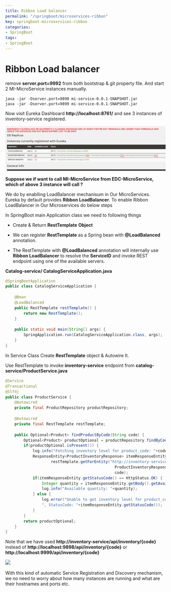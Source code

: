 ```yaml
---
title: Ribbon Load balancer
permalink: "/springboot/microservices-ribbon"
key: springboot-microservices-ribbon
categories:
- SpringBoot
tags:
- SpringBoot
---
```


# Ribbon Load balancer

remove **server.port=9992** from both bootstrap & git property file. And start 2
MI-MicroService instances manually.

~~~~~~~~~~~~~~~~~~~~~~~~~~~~~~~~~~~~~~~~~~~~~~~~~~~~~~~~~~~~~~~~~~~~~~~~~~~~~~~~
java -jar -Dserver.port=9898 mi-service-0.0.1-SNAPSHOT.jar
java -jar -Dserver.port=9899 mi-service-0.0.1-SNAPSHOT.jar
~~~~~~~~~~~~~~~~~~~~~~~~~~~~~~~~~~~~~~~~~~~~~~~~~~~~~~~~~~~~~~~~~~~~~~~~~~~~~~~~

Now visit Eureka Dashboard **http://localhost:8761/** and see 3 instances of
inventory-service registered.

![](media/d0666f21c6ca8550f9b7f0d0471d601b.png)

**Suppose we if want to call MI-MicroService from EDC-MicroService, which of
above 3 instance will call ?**

We do by enablling LoadBalancer mechanisum in Our MicroServices. Eureka by
default provides **Ribbon LoadBalancer**. To enable Ribbon LoadBalancer in Our
Microservices do below steps

In SpringBoot main Application class we need to following things

-   Create & Return **RestTemplate** **Object**

-   We can register **RestTemplate** as a Spring bean with **@LoadBalanced**
    annotation.

-   The RestTemplate with **@LoadBalanced** annotation will internally use
    **Ribbon LoadBalancer** to resolve the **ServiceID** and invoke REST
    endpoint using one of the available servers.

**Catalog-service/ CatalogServiceApplication.java**

~~~~~~~~~~~~~~~~~~~~~~~~~~~~~~~~~~~~~~~~~~~~~~~~~~~~~~~~~~~~~~~~~~~~~~~~~~~ java
@SpringBootApplication
public class CatalogServiceApplication {
 
    @Bean
    @LoadBalanced
    public RestTemplate restTemplate() {
        return new RestTemplate();
    }
 
    public static void main(String[] args) {
        SpringApplication.run(CatalogServiceApplication.class, args);
    }
}
~~~~~~~~~~~~~~~~~~~~~~~~~~~~~~~~~~~~~~~~~~~~~~~~~~~~~~~~~~~~~~~~~~~~~~~~~~~~~~~~

In Service Class Create **RestTemplate** object & Autowire It.

Use RestTemplate to invoke **inventory-service** endpoint from
**catalog-service/ProductService.java**

~~~~~~~~~~~~~~~~~~~~~~~~~~~~~~~~~~~~~~~~~~~~~~~~~~~~~~~~~~~~~~~~~~~~~~~~~~~ java
@Service
@Transactional
@Slf4j
public class ProductService {
    @Autowired
    private final ProductRepository productRepository;

    @Autowired
    private final RestTemplate restTemplate;
    
    public Optional<Product> findProductByCode(String code) {
        Optional<Product> productOptional = productRepository.findByCode(code);
        if(productOptional.isPresent()) {
            log.info("Fetching inventory level for product_code: "+code);
            ResponseEntity<ProductInventoryResponse> itemResponseEntity =
                    restTemplate.getForEntity("http://inventory-service/api/inventory/{code}",
                                                ProductInventoryResponse.class,
                                                code);
            if(itemResponseEntity.getStatusCode() == HttpStatus.OK) {
                Integer quantity = itemResponseEntity.getBody().getAvailableQuantity();
                log.info("Available quantity: "+quantity);
            } else {
                log.error("Unable to get inventory level for product_code: "+code +
                ", StatusCode: "+itemResponseEntity.getStatusCode());
            }
        }
        return productOptional;
    }
}
~~~~~~~~~~~~~~~~~~~~~~~~~~~~~~~~~~~~~~~~~~~~~~~~~~~~~~~~~~~~~~~~~~~~~~~~~~~~~~~~

Note that we have used **http://inventory-service/api/inventory/{code}** instead
of **http://localhost:9898/api/inventory/{code}** or
**http://localhost:9999/api/inventory/{code}**

![](media/89c5bf79d9ed90582bfbc48f20433c14.png)

With this kind of automatic Service Registration and Discovery mechanism, we no
need to worry about how many instances are running and what are their hostnames
and ports etc.
